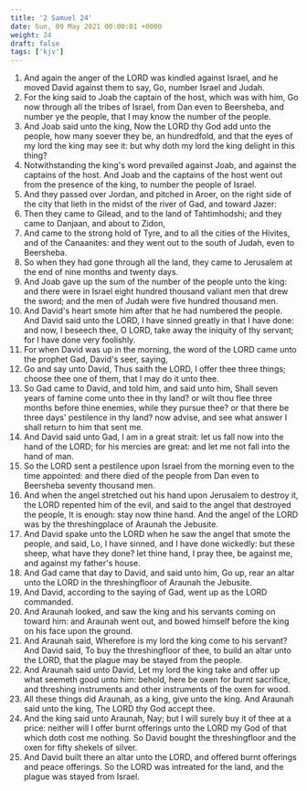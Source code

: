 ```yaml
---
title: '2 Samuel 24'
date: Sun, 09 May 2021 00:00:01 +0000
weight: 24
draft: false
tags: ['kjv'] 
---
```


1. And again the anger of the LORD was kindled against Israel, and he moved David against them to say, Go, number Israel and Judah.
2. For the king said to Joab the captain of the host, which was with him, Go now through all the tribes of Israel, from Dan even to Beersheba, and number ye the people, that I may know the number of the people.
3. And Joab said unto the king, Now the LORD thy God add unto the people, how many soever they be, an hundredfold, and that the eyes of my lord the king may see it: but why doth my lord the king delight in this thing?
4. Notwithstanding the king's word prevailed against Joab, and against the captains of the host. And Joab and the captains of the host went out from the presence of the king, to number the people of Israel.
5. And they passed over Jordan, and pitched in Aroer, on the right side of the city that lieth in the midst of the river of Gad, and toward Jazer:
6. Then they came to Gilead, and to the land of Tahtimhodshi; and they came to Danjaan, and about to Zidon,
7. And came to the strong hold of Tyre, and to all the cities of the Hivites, and of the Canaanites: and they went out to the south of Judah, even to Beersheba.
8. So when they had gone through all the land, they came to Jerusalem at the end of nine months and twenty days.
9. And Joab gave up the sum of the number of the people unto the king: and there were in Israel eight hundred thousand valiant men that drew the sword; and the men of Judah were five hundred thousand men.
10. And David's heart smote him after that he had numbered the people. And David said unto the LORD, I have sinned greatly in that I have done: and now, I beseech thee, O LORD, take away the iniquity of thy servant; for I have done very foolishly.
11. For when David was up in the morning, the word of the LORD came unto the prophet Gad, David's seer, saying,
12. Go and say unto David, Thus saith the LORD, I offer thee three things; choose thee one of them, that I may do it unto thee.
13. So Gad came to David, and told him, and said unto him, Shall seven years of famine come unto thee in thy land? or wilt thou flee three months before thine enemies, while they pursue thee? or that there be three days' pestilence in thy land? now advise, and see what answer I shall return to him that sent me.
14. And David said unto Gad, I am in a great strait: let us fall now into the hand of the LORD; for his mercies are great: and let me not fall into the hand of man.
15. So the LORD sent a pestilence upon Israel from the morning even to the time appointed: and there died of the people from Dan even to Beersheba seventy thousand men.
16. And when the angel stretched out his hand upon Jerusalem to destroy it, the LORD repented him of the evil, and said to the angel that destroyed the people, It is enough: stay now thine hand. And the angel of the LORD was by the threshingplace of Araunah the Jebusite.
17. And David spake unto the LORD when he saw the angel that smote the people, and said, Lo, I have sinned, and I have done wickedly: but these sheep, what have they done? let thine hand, I pray thee, be against me, and against my father's house.
18. And Gad came that day to David, and said unto him, Go up, rear an altar unto the LORD in the threshingfloor of Araunah the Jebusite.
19. And David, according to the saying of Gad, went up as the LORD commanded.
20. And Araunah looked, and saw the king and his servants coming on toward him: and Araunah went out, and bowed himself before the king on his face upon the ground.
21. And Araunah said, Wherefore is my lord the king come to his servant? And David said, To buy the threshingfloor of thee, to build an altar unto the LORD, that the plague may be stayed from the people.
22. And Araunah said unto David, Let my lord the king take and offer up what seemeth good unto him: behold, here be oxen for burnt sacrifice, and threshing instruments and other instruments of the oxen for wood.
23. All these things did Araunah, as a king, give unto the king. And Araunah said unto the king, The LORD thy God accept thee.
24. And the king said unto Araunah, Nay; but I will surely buy it of thee at a price: neither will I offer burnt offerings unto the LORD my God of that which doth cost me nothing. So David bought the threshingfloor and the oxen for fifty shekels of silver.
25. And David built there an altar unto the LORD, and offered burnt offerings and peace offerings. So the LORD was intreated for the land, and the plague was stayed from Israel.
